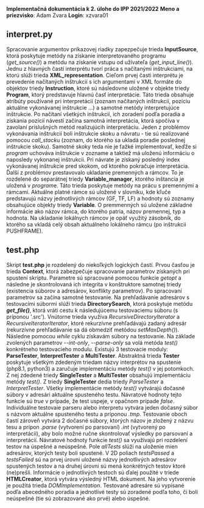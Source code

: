 **Implementačná dokumentácia k 2. úlohe do IPP 2021/2022**
**Meno a priezvisko**: Adam Zvara
**Login**: xzvara01

## interpret.py

Spracovanie argumentov príkazovej riadky zapezpečuje trieda **InputSource**, ktorá poskytuje metódy na získanie interpretovaného programu (*get_source()*) a metódu na získanie vstupu od užívateľa (*get_input_line()*). Jednu z hlavných častí interprétu tvorí práca s načítanými inštrukciami, na ktorú slúži trieda **XML_representation**.
Cieľom prvej časti interprétu je prevedenie načítaných inštrukcií s ich argumentami v XML formáte do objektov triedy **Instruction**, ktoré sú následovne uložené v objekte triedy **Program**, ktorý predstavuje hlavnú časť interpretácie. Táto trieda obsahuje atribúty používané pri interpretácií (zoznam načítaných inštrukcií, pozíciu aktuálne vykonávanej inštrukcie ...) a samotné metódy interpretujúce inštrukcie. Po načítaní všetkých inštrukcií, ich zoradení podľa poradia a získania pozícií návestí začína samotná interpretácia, ktorá spočíva v zavolaní príslušných metód realizujúcih interpretáciu.
Jeden z problémov vykonávania inštrukcií boli inštrukcie skoku a návratu - tie sú realizované pomocou *call_stack*u (zoznam, do ktorého sa ukladá poradie poslednej inštrukcie skoku). Samotné skoky teda nie je ťažké implementovať, keďže si *program* uchováva inštrukcie v zozname a taktiež má uloženú informáciu o naposledy vykonanej inštrukcii. Pri návrate je získaný posledný index vykonávanej inštrukcie pred skokom, od ktorého pokračuje interpretácia.
Ďalší z problémov prestavovalo ukladanie premenných a rámcov. To je rozdelené do separátnej triedy **Variable_manager**, ktorého inštancia je uložená v *program*e. Táto trieda poskytuje metódy na prácu s premennými a rámcami. Aktuálne platné rámce sú uložené v slovníku, kde kľuče predstavujú názvy jednotlivých rámcov (GF, TF, LF) a hodnoty sú zoznamy obsahujúce objekty triedy **Variable**. O premmenných sú uložené základné informácie ako názov rámca, do ktorého patria, názov premennej, typ a hodnota. Na ukladanie lokálnych rámcov je opäť využitý zásobník, do ktorého sa vkladá celý obsah aktuálneho lokálneho rámcu (po inštrukcii PUSHFRAME).

## test.php

Skript **test.php** je rozdelený do niekoľkých logických častí.
Prvou časťou je trieda **Context**, ktorá zabezpečuje spracovanie parametrov získaných pri spustení skriptu. Parametre sú spracované pomocou funkcie *getopt* a následne je skontrolovaná ich integrita v konštruktore samotnej triedy (existencia súborov a adresárov, konflikty parametrov).
Po spracovaní parametrov sa začína samotné testovanie. Na prehľadávanie adresárov s testovacími súbormi slúži trieda **DirectorySearch**, ktorá poskytuje metódu ***get_file()***, ktorá vráti cestu k následujúcemu testovaciemu súboru (s príponou '.src'). Vnútorne trieda využíva *RecursiveDirectoryIterator* a *RecursiveIteratorIterator*, ktoré rekurzívne prehľadávajú zadaný adresár (rekurzívne prehľadávanie sa dá obmedziť metódou *setMaxDepth()*). Následne pomocou *while* cyklu získavám súbory na testovanie. Na základe zvolených parametrov *--int-only*, *--parse-only* sa volá metóda *test()* konkrétneho testovacieho modulu.
Existujú 3 testovacie moduly: **ParseTester**, **InterpretTester** a **MultiTester**. Abstraktná trieda **Tester** poskytuje všetkým zdedeným triedam názvy interprétov na spustenie (php8.1, python3) a zaručuje implementáciu metódy *test()* v jej potomkoch. Z nej zdedené triedy **SingleTester** a **MultiTester** obsahujú implementáciu metódy *test()*. Z triedy **SingleTester** dedia triedy *ParseTester* a *InterpretTester*.
Všetky implementácie metódy *test()* vytvárajú dočasné súbory v adresári aktuálne spusteného testu. Návratové hodnoty tejto funkcie sú *true* v prípade, že test uspeje, v opačnom prípade *false*. Individuálne testovaie parseru alebo interpretu vytvára jeden dočasný súbor s názvom aktuálne spusteného testu a príponou *.tmp*. Testovanie oboch častí zároveň vytvára 2 dočasné súbory, ktorých názov je zložený z názvu tesu a prípon *.parse* (vytvorení po parsovaní) *.int* (vytvorený po interpretácii), aby bolo možné ručne skontrolovať výsledky po parsovaní a interpretácií.
Návratové hodnoty funkcie *test()* sa využívajú pri rozdelení testov na úspešné a neúspešné. Pole *allTests* slúži na uloženie mien adresárov, ktorých testy boli spustené. V 2D poliach *testsPassed* a *testsFailed* sú na prvej úrovni uložené názvy jednotlivých adresárov spustených testov a na druhej úrovni sú mená konkrétných testov ktoré (ne)prešli.
Informácie o jednotlivých testoch sú ďalej použité v triede **HTMLCreator**, ktorá vytvára výsledný HTML dokument. Na jeho vytvorenie je použitá trieda *DOMImplementation*. Testované adresáre sú vypísané podľa abecedného poradia a jednotlivé testy sú zoradené podľa toho, či boli neúspešné (tie sú zobrazované ako prvé) alebo úspešné.